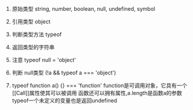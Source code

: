 1. 原始类型
string, number, boolean, null, undefined, symbol

2. 引用类型
object

3. 判断类型方法
typeof 
1. 返回类型的字符串
2. 注意 typeof null = 'object'
3. 判断 null类型 (!a && typeof a === 'object')
4. typeof function a() {} === 'function'
   function是可调用对象，它具有一个[[Call]]属性使其可以被调用
   函数还可以拥有属性,a.length是函数a的参数
   typeof一个未定义的变量也是返回undefined